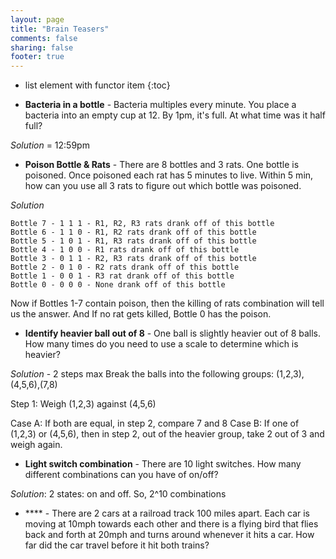 ```yaml
---
layout: page
title: "Brain Teasers"
comments: false
sharing: false
footer: true
---
```


* list element with functor item
{:toc}


* **Bacteria in a bottle** - Bacteria multiples every minute.  You place a bacteria into an empty cup at 12.  By 1pm, it's full.  At what time was it half full?

*Solution* = 12:59pm

* **Poison Bottle & Rats** - There are 8 bottles and 3 rats. One bottle is poisoned. Once poisoned each rat has 5 minutes to live. Within 5 min, how can you use all 3 rats to figure out which bottle was poisoned. 

*Solution*

```
Bottle 7 - 1 1 1 - R1, R2, R3 rats drank off of this bottle
Bottle 6 - 1 1 0 - R1, R2 rats drank off of this bottle
Bottle 5 - 1 0 1 - R1, R3 rats drank off of this bottle
Bottle 4 - 1 0 0 - R1 rats drank off of this bottle 
Bottle 3 - 0 1 1 - R2, R3 rats drank off of this bottle
Bottle 2 - 0 1 0 - R2 rats drank off of this bottle
Bottle 1 - 0 0 1 - R3 rat drank off of this bottle
Bottle 0 - 0 0 0 - None drank off of this bottle
```

Now if Bottles 1-7 contain poison, then the killing of rats combination will tell us the answer. And If no rat gets killed, Bottle 0 has the poison.

* **Identify heavier ball out of 8** - One ball is slightly heavier out of 8 balls.  How many times do you need to use a scale to determine which is heavier?

*Solution* - 2 steps max
Break the balls into the following groups: (1,2,3),(4,5,6),(7,8)

Step 1: Weigh (1,2,3) against (4,5,6)

Case A: If both are equal, in step 2, compare 7 and 8
Case B: If one of (1,2,3) or (4,5,6), then in step 2, out of the heavier group, take 2 out of 3 and weigh again.

* **Light switch combination** - There are 10 light switches.  How many different combinations can you have of on/off?

*Solution*: 2 states: on and off. So, 2^10 combinations

* **** - There are 2 cars at a railroad track 100 miles apart.  Each car is moving at 10mph towards each other and there is a flying bird that flies back and forth at 20mph and turns around whenever it hits a car. How far did the car travel before it hit both trains?
